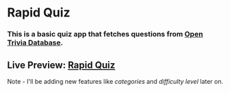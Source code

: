# Rapid Quiz

### This is a basic quiz app that fetches questions from <a href = 'https://opentdb.com/'>Open Trivia Database</a>.
## Live Preview: <a href='https://umairfaheem042.github.io/rapid-quiz-app/'>Rapid Quiz</a>

Note - I'll be adding new features like <i>categories</i> and <i>difficulty level</i> later on.
